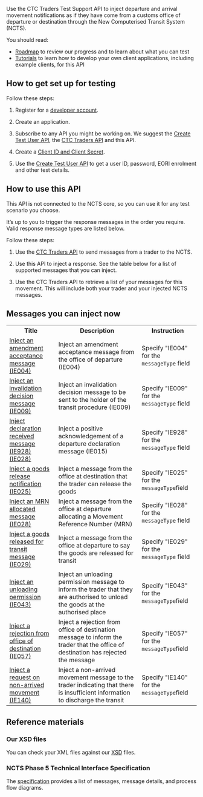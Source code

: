 Use the CTC Traders Test Support API to inject departure and arrival movement notifications as if they have come from a customs office of departure or destination through the New Computerised Transit System (NCTS).

You should read:

- [Roadmap](/roadmaps/common-transit-convention-traders-roadmap/) to review our progress and to learn about what you can test
- [Tutorials](/api-documentation/docs/tutorials) to learn how to develop your own client applications, including example clients, for this API

## How to get set up for testing

Follow these steps:

1. Register for a [developer account](/developer/registration).

2. Create an application. 

3. Subscribe to any API you might be working on. We suggest the [Create Test User API](/api-documentation/docs/api/service/api-platform-test-user/1.0), the [CTC Traders API](/api-documentation/docs/api/service/common-transit-convention-traders/1.0) and this API.

4. Create a [Client ID and Client Secret](/api-documentation/docs/authorisation/credentials).

5. Use the [Create Test User API](/api-documentation/docs/api/service/api-platform-test-user/1.0) to get a user ID, password, EORI enrolment and other test details. 

<!--For more information about how to get set up for testing, see [CTC Traders API Testing guide](/guides/ctc-traders-phase5-testing-guide).-->

## How to use this API

This API is not connected to the NCTS core, so you can use it for any test scenario you choose.

It’s up to you to trigger the response messages in the order you require. Valid response message types are listed below.

Follow these steps:

1. Use the [CTC Traders API](/api-documentation/docs/api/service/common-transit-convention-traders/2.0) to send messages from a trader to the NCTS.

2. Use this API to inject a response. See the table below for a list of supported messages that you can inject. 

3. Use the CTC Traders API to retrieve a list of your messages for this movement. This will include both your trader and your injected NCTS messages.

## Messages you can inject now

<table>
	<tr>
		<th>Title</th>
		<th>Description</th>
		<th>Instruction</th>
	</tr>
<!--
   <tr>
   <td><a href="https://developer.service.hmrc.gov.uk/api-documentation/docs/api/service/common-transit-convention-traders-test-support/2.0#_inject-a-fake-ncts-arrival-message_post_accordion">Inject an Arrival Notification rejection message (IE008)</a></td>
   <td>Inject a message from the office of destination rejecting the traders Arrival Notification (IE007)</td>
         <td>Specify "IE008" for the <code>messageType</code> field</td>
   </tr>
   <tr>
   <td><a href="https://developer.service.hmrc.gov.uk/api-documentation/docs/api/service/common-transit-convention-traders-test-support/2.0#_inject-a-fake-ncts-arrival-message_post_accordion">Inject an unloading permission message (IE043)</a></td>
   <td>Inject an unloading permission message to the trader at destination</td>
   <td>Specify "IE043" for the <code>messageType</code> field
    </tr>
    <tr>
    <td><a href="https://developer.service.hmrc.gov.uk/api-documentation/docs/api/service/common-transit-convention-traders-test-support/2.0#_inject-a-fake-ncts-arrival-message_post_accordion">Inject a write-off notification (IE045)</a></td>
   <td>Inject a message from the office at departure that the transit movement has been discharged</td>
   <td>Specify "IE045" for the <code>messageType</code> field
   </tr>
   <tr>
   <td><a href="https://developer.service.hmrc.gov.uk/api-documentation/docs/api/service/common-transit-convention-traders-test-support/2.0#_inject-a-fake-ncts-arrival-message_post_accordion">Inject an unloading remarks rejection message (IE058)</a></td>
   <td>Inject a message from the office at destination that there are errors in the trader's unloading remarks message (IE044)</td>
   <td>Specify "IE058" for the <code>messageType</code> field
   </tr>
-->
    <tr>
	<td><a href="https://developer.service.hmrc.gov.uk/guides/ctc-traders-phase5-tis/documentation/messagetypes.html#ie004-amendment-acceptance">Inject an amendment acceptance message (IE004)</a></td>
	<td>Inject an amendment acceptance message from the office of departure (IE004)</td>
	<td>Specify "IE004" for the <code>messageType</code> field
	</tr>
    <tr>
	<td><a href="https://developer.service.hmrc.gov.uk/guides/ctc-traders-phase5-tis/documentation/messagetypes.html#ie009-invalidation-decision">Inject an invalidation decision message (IE009)</a></td>
	<td>Inject an invalidation decision message to be sent to the holder of the transit procedure (IE009)</td>
	<td>Specify "IE009" for the <code>messageType</code> field
	</tr>
	<tr>
	<td><a href="https://developer.service.hmrc.gov.uk/guides/ctc-traders-phase5-tis/documentation/messagetypes.html#ie928-positive-acknowledge">Inject declaration received message (IE928) (IE028)</a></td>
	<td>Inject a positive acknowledgement of a departure declaration message (IE015)</td>
	<td>Specify "IE928" for the <code>messageType</code> field
	</tr>
    <tr>
	<td><a href="https://developer.service.hmrc.gov.uk/guides/ctc-traders-phase5-tis/documentation/messagetypes.html#ie025-goods-release-notification">Inject a goods release notification (IE025)</a></td>
   <td>Inject a message from the office at destination that the trader can release the goods</td>
   <td>Specify "IE025" for the <code>messageType</code>field</td>
   </tr>
	<tr>
	<td><a href="https://developer.service.hmrc.gov.uk/guides/ctc-traders-phase5-tis/documentation/messagetypes.html#ie028-mrn-allocated">Inject an MRN allocated message (IE028)</a></td>
	<td>Inject a message from the office at departure allocating a Movement Reference Number (MRN)</td>
	<td>Specify "IE028" for the <code>messageType</code> field
	</tr>
   <tr>
	<td><a href="https://developer.service.hmrc.gov.uk/guides/ctc-traders-phase5-tis/documentation/messagetypes.html#ie029-release-for-transit">Inject a goods released for transit message (IE029)</a></td>
   <td>Inject a message from the office at departure to say the goods are released for transit</td>
   <td>Specify "IE029" for the <code>messageType</code> field
   </tr>
<!--
   <tr>
   <td><a href="https://developer.service.hmrc.gov.uk/api-documentation/docs/api/service/common-transit-convention-traders-test-support/2.0#_inject-a-fake-ncts-departure-message_post_accordion">Inject a declaration rejection message (IE016)</a></td>
   <td>Inject a message from the office at departure rejecting a declaration data message (IE015)</td>
   <td>Specify "IE016" for the <code>messageType</code> field
   </tr>
   <tr>
   <td><a href="https://developer.service.hmrc.gov.uk/api-documentation/docs/api/service/common-transit-convention-traders-test-support/2.0#_inject-a-fake-ncts-departure-message_post_accordion">Inject a no release for transit message (IE051)</a></td>
   <td>Inject a message from the office at departure that the movement cannot be released for transit</td>
   <td>Specify "IE051" for the <code>messageType</code>field</td>
   </tr>
   <tr>
   <td><a href="https://developer.service.hmrc.gov.uk/api-documentation/docs/api/service/common-transit-convention-traders-test-support/2.0#_inject-a-fake-ncts-departure-message_post_accordion">Inject a guarantee not valid message (IE055)</a></td>
   <td>Inject a message from the office of departure to the trader at departure that their guarantee is not valid</td>
   <td>Specify "IE055" for the <code>messageType</code>field</td>
   </tr>
   <tr>
   <td><a href="https://developer.service.hmrc.gov.uk/api-documentation/docs/api/service/common-transit-convention-traders-test-support/2.0#_inject-a-fake-ncts-departure-message_post_accordion">Inject a control decision notification (IE060)</a></td>
   <td>Inject a message from the office at departure to tell the trader they wish to carry out a control of the goods</td>
   <td>Specify "IE060" for the <code>messageType</code>field</td>
   </tr>
-->
   <tr>
   <td><a href="https://developer.service.hmrc.gov.uk/guides/ctc-traders-phase5-tis/documentation/messagetypes.html#ie043-unloading-permission">Inject an unloading permission (IE043)</a></td>
   <td>Inject an unloading permission message to inform the trader that they are authorised to unload the goods at the authorised place</td>
   <td>Specify "IE043" for the <code>messageType</code>field</td>
   </tr>
   <tr>
   <td><a href="https://developer.service.hmrc.gov.uk/guides/ctc-traders-phase5-tis/documentation/messagetypes.html#ie057-rejection-from-office-of-destination">Inject a rejection from office of destination (IE057)</a></td>
   <td>Inject a rejection from office of destination message to inform the trader that the office of destination has rejected the message</td>
   <td>Specify "IE057" for the <code>messageType</code>field</td>
   </tr>
   <tr>
   <td><a href="https://developer.service.hmrc.gov.uk/guides/ctc-traders-phase5-tis/documentation/messagetypes.html#ie140-request-on-non-arrived-movement">Inject a request on non-arrived movement (IE140)</a></td>
   <td>Inject a non-arrived movement message to the trader indicating that there is insufficient information to discharge the transit</td>
   <td>Specify "IE140" for the <code>messageType</code>field</td>
   </tr>

</table>

## Reference materials

<!--### CURL commands

Use these CURL commands to simulate your application’s actions and messages, plus the actions and messages that would come back from NCTS.

<details>
   <summary><strong>See IE015 CURL command</strong></summary>

<pre>
curl --location --request POST &apos;https://test-api.service.hmrc.gov.uk/customs/transits/movements/departures&apos; \
--header &apos;Authorization: Bearer &lt;Enter your Bearer Token&gt;&apos; \
--header &apos;Content-Type: application/xml&apos; \
--data-raw \
&quot;
&lt;CC015B&gt;
    &lt;SynIdeMES1&gt;UNOC&lt;/SynIdeMES1&gt;
    &lt;SynVerNumMES2&gt;3&lt;/SynVerNumMES2&gt;
    &lt;MesRecMES6&gt;NCTS&lt;/MesRecMES6&gt;
    &lt;DatOfPreMES9&gt;20201117&lt;/DatOfPreMES9&gt;
    &lt;TimOfPreMES10&gt;0935&lt;/TimOfPreMES10&gt;
    &lt;IntConRefMES11&gt;25973103497074&lt;/IntConRefMES11&gt;
    &lt;AppRefMES14&gt;NCTS&lt;/AppRefMES14&gt;
    &lt;MesIdeMES19&gt;1&lt;/MesIdeMES19&gt;
    &lt;MesTypMES20&gt;GB015B&lt;/MesTypMES20&gt;
    &lt;HEAHEA&gt;
        &lt;RefNumHEA4&gt;TRATESTDEC112011170935&lt;/RefNumHEA4&gt;
        &lt;TypOfDecHEA24&gt;T1&lt;/TypOfDecHEA24&gt;
        &lt;CouOfDesCodHEA30&gt;IT&lt;/CouOfDesCodHEA30&gt;
        &lt;AutLocOfGooCodHEA41&gt;954131533-GB60DEP&lt;/AutLocOfGooCodHEA41&gt;
        &lt;CouOfDisCodHEA55&gt;GB&lt;/CouOfDisCodHEA55&gt;
        &lt;TraModAtBorHEA76&gt;3&lt;/TraModAtBorHEA76&gt;
        &lt;IdeOfMeaOfTraCroHEA85&gt;NC15 REG&lt;/IdeOfMeaOfTraCroHEA85&gt;
        &lt;NatOfMeaOfTraCroHEA87&gt;GB&lt;/NatOfMeaOfTraCroHEA87&gt;
        &lt;ConIndHEA96&gt;0&lt;/ConIndHEA96&gt;
        &lt;NCTSAccDocHEA601LNG&gt;EN&lt;/NCTSAccDocHEA601LNG&gt;
        &lt;TotNumOfIteHEA305&gt;1&lt;/TotNumOfIteHEA305&gt;
        &lt;TotNumOfPacHEA306&gt;10&lt;/TotNumOfPacHEA306&gt;
        &lt;TotGroMasHEA307&gt;1000&lt;/TotGroMasHEA307&gt;
        &lt;DecDatHEA383&gt;20201117&lt;/DecDatHEA383&gt;
        &lt;DecPlaHEA394&gt;Dover&lt;/DecPlaHEA394&gt;
        &lt;SpeCirIndHEA1&gt;C&lt;/SpeCirIndHEA1&gt;
        &lt;ComRefNumHEA&gt;HQDOV018&lt;/ComRefNumHEA&gt;
        &lt;SecHEA358&gt;1&lt;/SecHEA358&gt;
        &lt;CodPlUnHEA357&gt;MONOPOLI001&lt;/CodPlUnHEA357&gt;
    &lt;/HEAHEA&gt;
    &lt;TRAPRIPC1&gt;
        &lt;NamPC17&gt;NCTS UK TEST LAB HMCE&lt;/NamPC17&gt;
        &lt;StrAndNumPC122&gt;11TH FLOOR, ALEX HOUSE, VICTORIA AV&lt;/StrAndNumPC122&gt;
        &lt;PosCodPC123&gt;SS99 1AA&lt;/PosCodPC123&gt;
        &lt;CitPC124&gt;SOUTHEND-ON-SEA, ESSEX&lt;/CitPC124&gt;
        &lt;CouPC125&gt;GB&lt;/CouPC125&gt;
        &lt;TINPC159&gt;GB954131533000&lt;/TINPC159&gt;
    &lt;/TRAPRIPC1&gt;
    &lt;TRACONCO1&gt;
        &lt;NamCO17&gt;NCTS UK TEST LAB HMCE&lt;/NamCO17&gt;
        &lt;StrAndNumCO122&gt;11TH FLOOR, ALEX HOUSE, VICTORIA AV&lt;/StrAndNumCO122&gt;
        &lt;PosCodCO123&gt;SS99 1AA&lt;/PosCodCO123&gt;
        &lt;CitCO124&gt;SOUTHEND-ON-SEA, ESSEX&lt;/CitCO124&gt;
        &lt;CouCO125&gt;GB&lt;/CouCO125&gt;
        &lt;TINCO159&gt;GB954131533000&lt;/TINCO159&gt;
    &lt;/TRACONCO1&gt;
    &lt;TRACONCE1&gt;
        &lt;NamCE17&gt;NCTS UK TEST LAB HMCE&lt;/NamCE17&gt;
        &lt;StrAndNumCE122&gt;ITALIAN OFFICE&lt;/StrAndNumCE122&gt;
        &lt;PosCodCE123&gt;IT99 1IT&lt;/PosCodCE123&gt;
        &lt;CitCE124&gt;MILAN&lt;/CitCE124&gt;
        &lt;CouCE125&gt;IT&lt;/CouCE125&gt;
        &lt;TINCE159&gt;IT11ITALIANC11&lt;/TINCE159&gt;
    &lt;/TRACONCE1&gt;
    &lt;CUSOFFDEPEPT&gt;
        &lt;RefNumEPT1&gt;GB000060&lt;/RefNumEPT1&gt;
    &lt;/CUSOFFDEPEPT&gt;
    &lt;CUSOFFTRARNS&gt;
        &lt;RefNumRNS1&gt;FR001260&lt;/RefNumRNS1&gt;
        &lt;ArrTimTRACUS085&gt;202011190935&lt;/ArrTimTRACUS085&gt;
    &lt;/CUSOFFTRARNS&gt;
    &lt;CUSOFFDESEST&gt;
        &lt;RefNumEST1&gt;IT018105&lt;/RefNumEST1&gt;
    &lt;/CUSOFFDESEST&gt;
    &lt;CONRESERS&gt;
        &lt;ConResCodERS16&gt;A3&lt;/ConResCodERS16&gt;
        &lt;DatLimERS69&gt;20201125&lt;/DatLimERS69&gt;
    &lt;/CONRESERS&gt;
    &lt;SEAINFSLI&gt;
        &lt;SeaNumSLI2&gt;1&lt;/SeaNumSLI2&gt;
        &lt;SEAIDSID&gt;
            &lt;SeaIdeSID1&gt;NCTS001&lt;/SeaIdeSID1&gt;
        &lt;/SEAIDSID&gt;
    &lt;/SEAINFSLI&gt;
    &lt;GUAGUA&gt;
        &lt;GuaTypGUA1&gt;1&lt;/GuaTypGUA1&gt;
        &lt;GUAREFREF&gt;
            &lt;GuaRefNumGRNREF1&gt;09GB00000100000M0&lt;/GuaRefNumGRNREF1&gt;
            &lt;AccCodREF6&gt;AC01&lt;/AccCodREF6&gt;
        &lt;/GUAREFREF&gt;
    &lt;/GUAGUA&gt;
    &lt;GOOITEGDS&gt;
        &lt;IteNumGDS7&gt;1&lt;/IteNumGDS7&gt;
        &lt;GooDesGDS23&gt;Daffodils&lt;/GooDesGDS23&gt;
        &lt;GooDesGDS23LNG&gt;EN&lt;/GooDesGDS23LNG&gt;
        &lt;GroMasGDS46&gt;1000&lt;/GroMasGDS46&gt;
        &lt;NetMasGDS48&gt;950&lt;/NetMasGDS48&gt;
        &lt;PACGS2&gt;
            &lt;MarNumOfPacGS21&gt;AB234&lt;/MarNumOfPacGS21&gt;
            &lt;KinOfPacGS23&gt;BX&lt;/KinOfPacGS23&gt;
            &lt;NumOfPacGS24&gt;10&lt;/NumOfPacGS24&gt;
        &lt;/PACGS2&gt;
        &lt;TRACORSECGOO021&gt;
            &lt;TINTRACORSECGOO028&gt;GB954131533000&lt;/TINTRACORSECGOO028&gt;
        &lt;/TRACORSECGOO021&gt;
        &lt;TRACONSECGOO013&gt;
            &lt;TINTRACONSECGOO020&gt;IT17THEBOSS42&lt;/TINTRACONSECGOO020&gt;
        &lt;/TRACONSECGOO013&gt;
    &lt;/GOOITEGDS&gt;
    &lt;ITI&gt;
        &lt;CouOfRouCodITI1&gt;GB&lt;/CouOfRouCodITI1&gt;
    &lt;/ITI&gt;
    &lt;CARTRA100&gt;
        &lt;TINCARTRA254&gt;GB954131533000&lt;/TINCARTRA254&gt;
    &lt;/CARTRA100&gt;
&lt;/CC015B&gt;
&quot;
</pre>
</details>


<details>
  <summary><strong>See IE016 CURL command</strong></summary>

<pre>
curl --location --request POST &apos;https://test-api.service.hmrc.gov.uk/test/customs/transits/movements/departures/{deptId}/messages&apos; \
--header &apos;Content-Type: application/json&apos; \
--header &apos;Authorization: Bearer &lt;Enter your Bearer Token&gt;&apos; \
--data-binary @- << EOF
{
	"message": {
		"messageType": "IE016"
	}
}
EOF
</pre>
</details>


<details>
   <summary><strong>See Get Dept Id CURL command</strong></summary>

<pre>
curl --location --request GET &apos;https://test-api.service.hmrc.gov.uk/customs/transits/movements/departures/{deptId}&apos; \
--header &apos;Accept: application/vnd.hmrc.1.0+json&apos; \
--header &apos;Authorization: Bearer &lt;Enter your Bearer Token&gt;&apos;
</pre>
</details>

### Postman test scripts

These [scripts](https://github.com/hmrc/common-transit-convention-traders-postman) were created in November 2020. They will not be monitored or updated.
-->

### Our XSD files

You can check your XML files against our [XSD](https://github.com/hmrc/transit-movements-validator/tree/main/conf/xsd) files.

### NCTS Phase 5 Technical Interface Specification

The [specification](/guides/ctc-traders-phase5-tis) provides a list of messages, message details, and process flow diagrams.  
